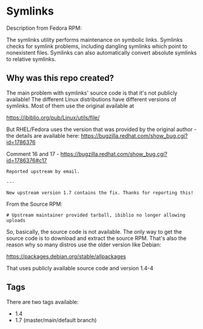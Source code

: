 # Symlinks

Description from Fedora RPM:


The symlinks utility performs maintenance on symbolic links. Symlinks checks
for symlink problems, including dangling symlinks which point to nonexistent
files. Symlinks can also automatically convert absolute symlinks to relative
symlinks.


## Why was this repo created?

The main problem with symlinks' source code is that it's not publicly
available! The different Linux distributions have different versions of
symlinks. Most of them use the original available at


https://ibiblio.org/pub/Linux/utils/file/


But RHEL/Fedora uses the version that was provided by the original author - the
details are available here: https://bugzilla.redhat.com/show_bug.cgi?id=1786376


Comment 16 and 17 - https://bugzilla.redhat.com/show_bug.cgi?id=1786376#c17

```
Reported upstream by email.

---

New upstream version 1.7 contains the fix. Thanks for reporting this!
```

From the Source RPM:

```
# Upstream maintainer provided tarball, ibiblio no longer allowing uploads
```

So, basically, the source code is not available. The only way to get the source
code is to download and extract the source RPM. That's also the reason why so
many distros use the older version like Debian:


https://packages.debian.org/stable/allpackages


That uses publicly available source code and version 1.4-4



## Tags

There are two tags available:

- 1.4
- 1.7 (master/main/default branch)
